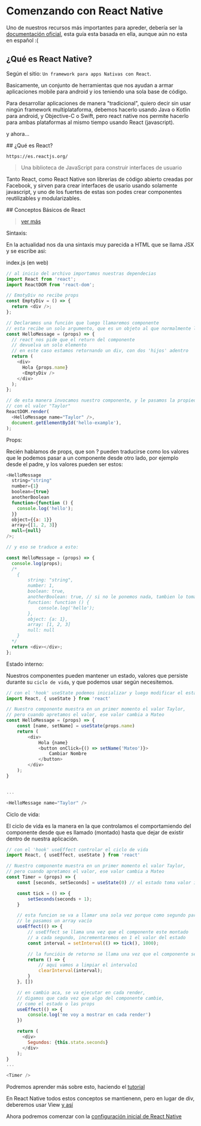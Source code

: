 # Comenzando con React Native

Uno de nuestros recursos más importantes para apreder, debería ser la [documentación oficial](https://reactnative.dev/docs/getting-started), esta guía esta basada en ella, aunque aún no esta en español :(

## ¿Qué es React Native?

Según el sitio: `Un framework para apps Nativas con React`.

Basicamente, un conjunto de herramientas que nos ayudan a armar aplicaciones mobile para android y ios teniendo una sola base de código.

Para desarrollar aplicaciones de manera "tradicional", quiero decir sin usar ningún framework multiplataforma, debemos hacerlo usando Java o Kotlin para android, y Objective-C o Swift, pero react native nos permite hacerlo para ambas plataformas al mismo tiempo usando React (javascript).

y ahora...

## ¿Qué es React?

`https://es.reactjs.org/`

> Una biblioteca de JavaScript para construir interfaces de usuario

Tanto React, como React Native son librerias de código abierto creadas por Facebook, y sirven para crear interfaces de usario usando solamente javascript, y uno de los fuertes de estas son podes crear componentes reutilizables y modularizables.

## Conceptos Básicos de React

> [ver más](https://reactnative.dev/docs/intro-react)

Sintaxis:

En la actualidad nos da una sintaxis muy parecida a HTML que se llama JSX y se escribe asi:

index.js (en web)

```js
// al inicio del archivo importamos nuestras dependecias
import React from 'react';
import ReactDOM from 'react-dom';

// EmotyDiv no recibe props
const EmptyDiv = () => {
  return <div />;
};

// Declaramos una función que luego llamaremos componente
// esta recibe un solo argumento, que es un objeto al que normalmente le diremos props
const HelloMessage = (props) => {
  // react nos pide que el return del componente
  // devuelva un solo elemento
  // en este caso estamos retornando un div, con dos 'hijos' adentro
  return (
    <div>
      Hola {props.name}
      <EmptyDiv />
    </div>
  );
};

// de esta manera invocamos nuestro componente, y le pasamos la propiedad name,
// con el valor "Taylor"
ReactDOM.render(
  <HelloMessage name="Taylor" />,
  document.getElementById('hello-example'),
);
```

Props:

Recién hablamos de props, que son ? pueden traducirse como los valores que le podemos pasar a un componente desde otro lado, por ejemplo desde el padre, y los valores pueden ser estos:

```js
<HelloMessage
  string="string"
  number={1}
  boolean={true}
  anotherBoolean
  function={function () {
    console.log('hello');
  }}
  object={{a: 1}}
  array={[1, 2, 3]}
  null={null}
/>;

// y eso se traduce a esto:

const HelloMessage = (props) => {
  console.log(props);
  /*
    {
        string: "string",
        number: 1,
        boolean: true,
        anotherBoolean: true, // si no le ponemos nada, tambien lo toma como true
        function: function () {
            console.log('hello');
        },
        object: {a: 1},
        array: [1, 2, 3]
        null: null
    }
  */
  return <div></div>;
};
```

Estado interno:

Nuestros componentes pueden mantener un estado, valores que persiste durante su `ciclo de vida`, y que podemos usar según necesitemos.

```js
// con el 'hook' useState podemos inicializar y luego modificar el estado
import React, { useState } from 'react'

// Nuestro componente muestra en un primer momento el valor Taylor,
// pero cuando apretamos el valor, ese valor cambia a Mateo
const HelloMessage = (props) => {
    const [name, setName] = useState(props.name)
    return (
        <div>
            Hola {name}
            <button onClick={() => setName('Mateo')}>
                Cambiar Nombre
            </button>
        </div>
    );
}


...

<HelloMessage name="Taylor" />
```

Ciclo de vida:

El ciclo de vida es la manera en la que controlamos el comportamiendo del componente desde que es llamado (montado) hasta que dejar de existir dentro de nuestra aplicación.

```js
// con el 'hook' useEffect controlar el ciclo de vida
import React, { useEffect, useState } from 'react'

// Nuestro componente muestra en un primer momento el valor Taylor,
// pero cuando apretamos el valor, ese valor cambia a Mateo
const Timer = (props) => {
    const [seconds, setSeconds] = useState(0) // el estado toma valor inicial 0

    const tick = () => {
        setSeconds(seconds + 1);
    }

    // esta funcion se va a llamar una sola vez porque como segundo paramentro
    // le pasamos un array vacío
    useEffect(() => {
        // useEffect se llama una vez que el componente este montado
        // a cada segundo, incrementaremos en 1 el valor del estado
        const interval = setInterval(() => tick(), 1000);

        // la funcióin de retorno se llama una vez que el componente se desmonte
        return () => {
            // aqui vamos a limpiar el intervalo1
            clearInterval(interval);
        }
    }, [])

    // en cambio aca, se va ejecutar en cada render,
    // digamos que cada vez que algo del componente cambie,
    // como el estado o las props
    useEffect(() => {
        console.log('me voy a mostrar en cada render')
    })

    return (
      <div>
        Segundos: {this.state.seconds}
      </div>
    );
}
...

<Timer />
```

Podremos aprender más sobre esto, haciendo el [tutorial](https://es.reactjs.org/tutorial/tutorial.html)

En React Native todos estos conceptos se mantienenn, pero en lugar de div, deberemos usar View [y así](https://reactnative.dev/docs/intro-react-native-components#core-components)

Ahora podremos comenzar con la [configuración inicial de React Native](./Setup.md)

